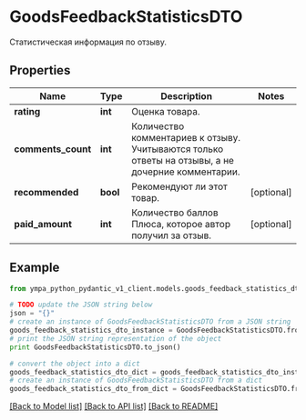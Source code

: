 # GoodsFeedbackStatisticsDTO

Статистическая информация по отзыву.

## Properties
Name | Type | Description | Notes
------------ | ------------- | ------------- | -------------
**rating** | **int** | Оценка товара. | 
**comments_count** | **int** | Количество комментариев к отзыву.  Учитываются только ответы на отзывы, а не дочерние комментарии.  | 
**recommended** | **bool** | Рекомендуют ли этот товар. | [optional] 
**paid_amount** | **int** | Количество баллов Плюса, которое автор получил за отзыв. | [optional] 

## Example

```python
from ympa_python_pydantic_v1_client.models.goods_feedback_statistics_dto import GoodsFeedbackStatisticsDTO

# TODO update the JSON string below
json = "{}"
# create an instance of GoodsFeedbackStatisticsDTO from a JSON string
goods_feedback_statistics_dto_instance = GoodsFeedbackStatisticsDTO.from_json(json)
# print the JSON string representation of the object
print GoodsFeedbackStatisticsDTO.to_json()

# convert the object into a dict
goods_feedback_statistics_dto_dict = goods_feedback_statistics_dto_instance.to_dict()
# create an instance of GoodsFeedbackStatisticsDTO from a dict
goods_feedback_statistics_dto_from_dict = GoodsFeedbackStatisticsDTO.from_dict(goods_feedback_statistics_dto_dict)
```
[[Back to Model list]](../README.md#documentation-for-models) [[Back to API list]](../README.md#documentation-for-api-endpoints) [[Back to README]](../README.md)


